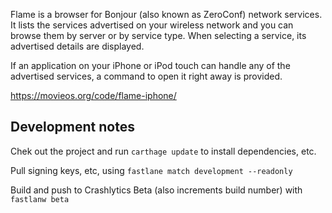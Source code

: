 Flame is a browser for Bonjour (also known as ZeroConf) network services. It lists the services advertised on your wireless network and you can browse them by server or by service type. When selecting a service, its advertised details are displayed.

If an application on your iPhone or iPod touch can handle any of the advertised services, a command to open it right away is provided.

https://movieos.org/code/flame-iphone/

## Development notes

Chek out the project and run `carthage update` to install dependencies, etc.

Pull signing keys, etc, using `fastlane match development --readonly`

Build and push to Crashlytics Beta (also increments build number) with `fastlanw beta`


